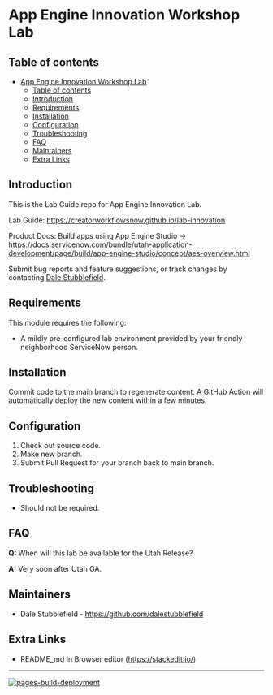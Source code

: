 # App Engine Innovation Workshop Lab

## Table of contents
- [App Engine Innovation Workshop Lab](#app-engine-innovation-workshop-lab)
  - [Table of contents](#table-of-contents)
  - [Introduction](#introduction)
  - [Requirements](#requirements)
  - [Installation](#installation)
  - [Configuration](#configuration)
  - [Troubleshooting](#troubleshooting)
  - [FAQ](#faq)
  - [Maintainers](#maintainers)
  - [Extra Links](#extra-links)

## Introduction

This is the Lab Guide repo for App Engine Innovation Lab.

Lab Guide: https://creatorworkflowsnow.github.io/lab-innovation

Product Docs: Build apps using App Engine Studio -> https://docs.servicenow.com/bundle/utah-application-development/page/build/app-engine-studio/concept/aes-overview.html

Submit bug reports and feature suggestions, or track changes by contacting [Dale Stubblefield](mailto:dale.stubblefield@servicenow.com).

## Requirements

This module requires the following:

- A mildly pre-configured lab environment provided by your friendly neighborhood ServiceNow person.

## Installation

Commit code to the main branch to regenerate content. A GitHub Action will automatically deploy the new content within a few minutes. 

## Configuration

1. Check out source code.
2. Make new branch.
3. Submit Pull Request for your branch back to main branch. 

## Troubleshooting

- Should not be required. 

## FAQ

**Q:** When will this lab be available for the Utah Release?

**A:** Very soon after Utah GA. 

## Maintainers

- Dale Stubblefield - https://github.com/dalestubblefield

## Extra Links
* README_md In Browser editor (https://stackedit.io/)

----
[![pages-build-deployment](https://github.com/CreatorWorkflowsNow/lab-innovation/actions/workflows/pages/pages-build-deployment/badge.svg)](https://github.com/CreatorWorkflowsNow/lab-innovation/actions/workflows/pages/pages-build-deployment)